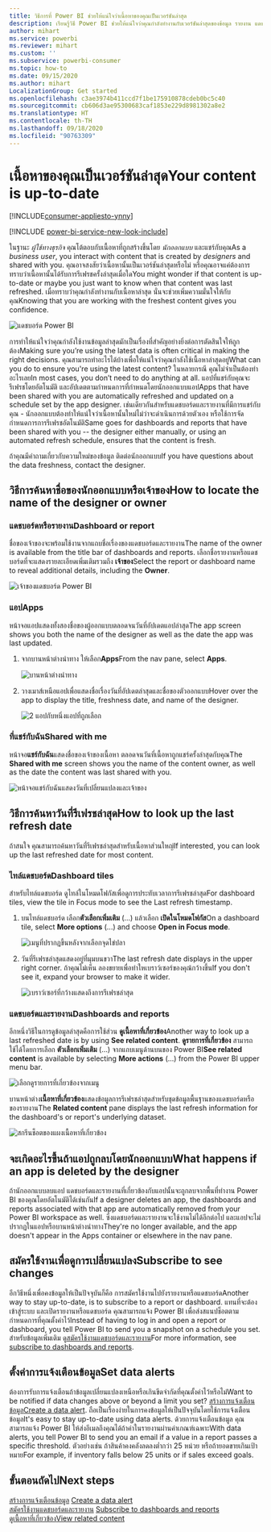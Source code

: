 ```yaml
---
title: วิธีการที่ Power BI ช่วยให้แน่ใจว่าเนื้อหาของคุณเป็นเวอร์ชันล่าสุด
description: เรียนรู้วิธี Power BI ช่วยให้แน่ใจว่าคุณกำลังทำงานกับเวอร์ชันล่าสุดของข้อมูล รายงาน แดชบอร์ด และแอป
author: mihart
ms.service: powerbi
ms.reviewer: mihart
ms.custom: ''
ms.subservice: powerbi-consumer
ms.topic: how-to
ms.date: 09/15/2020
ms.author: mihart
LocalizationGroup: Get started
ms.openlocfilehash: c3ae3974b411ccd7f1be175910878cdeb0bc5c40
ms.sourcegitcommit: cb606d3ae95300683caf1853e229d8981302a8e2
ms.translationtype: HT
ms.contentlocale: th-TH
ms.lasthandoff: 09/18/2020
ms.locfileid: "90763309"
---
```

# <a name="your-content-is-up-to-date"></a><span data-ttu-id="8c7da-103">เนื้อหาของคุณเป็นเวอร์ชันล่าสุด</span><span class="sxs-lookup"><span data-stu-id="8c7da-103">Your content is up-to-date</span></span>

[!INCLUDE[consumer-appliesto-ynny](../includes/consumer-appliesto-ynny.md)]

[!INCLUDE [power-bi-service-new-look-include](../includes/power-bi-service-new-look-include.md)]

<span data-ttu-id="8c7da-104">ในฐานะ *ผู้ใช้ทางธุรกิจ* คุณโต้ตอบกับเนื้อหาที่ถูกสร้างขึ้นโดย *นักออกแบบ* และแชร์กับคุณ</span><span class="sxs-lookup"><span data-stu-id="8c7da-104">As a *business user*, you interact with content that is created by *designers* and shared with you.</span></span> <span data-ttu-id="8c7da-105">คุณอาจสงสัยว่าเนื้อหานั้นเป็นเวอร์ชันล่าสุดหรือไม่ หรือคุณอาจแค่ต้องการทราบว่าเนื้อหานั้นได้รับการรีเฟรชครั้งล่าสุดเมื่อใด</span><span class="sxs-lookup"><span data-stu-id="8c7da-105">You might wonder if that content is up-to-date or maybe you just want to know when that content was last refreshed.</span></span> <span data-ttu-id="8c7da-106">เมื่อทราบว่าคุณกำลังทำงานกับเนื้อหาล่าสุด นั่นจะช่วยเพิ่มความมั่นใจให้กับคุณ</span><span class="sxs-lookup"><span data-stu-id="8c7da-106">Knowing that you are working with the freshest content gives you confidence.</span></span>  
 
![แดชบอร์ด Power BI](media/end-user-fresh/power-bi-dashboards.png)


<span data-ttu-id="8c7da-108">การทำให้แน่ใจว่าคุณกำลังใช้งานข้อมูลล่าสุดมักเป็นเรื่องที่สำคัญอย่างยิ่งต่อการตัดสินใจให้ถูกต้อง</span><span class="sxs-lookup"><span data-stu-id="8c7da-108">Making sure you’re using the latest data is often critical in making the right decisions.</span></span> <span data-ttu-id="8c7da-109">คุณสามารถทำอะไรได้บ้างเพื่อให้แน่ใจว่าคุณกำลังใช้เนื้อหาล่าสุดอยู่</span><span class="sxs-lookup"><span data-stu-id="8c7da-109">What can you do to ensure you're using the latest content?</span></span> <span data-ttu-id="8c7da-110">ในหลายกรณี คุณไม่จำเป็นต้องทำอะไรเลย</span><span class="sxs-lookup"><span data-stu-id="8c7da-110">In most cases, you don’t need to do anything at all.</span></span> <span data-ttu-id="8c7da-111">แอปที่แชร์กับคุณจะรีเฟรชโดยอัตโนมัติ และอัปเดตตามกำหนดการที่กำหนดโดยนักออกแบบแอป</span><span class="sxs-lookup"><span data-stu-id="8c7da-111">Apps that have been shared with you are automatically refreshed and updated on a schedule set by the app designer.</span></span> <span data-ttu-id="8c7da-112">เช่นเดียวกันสำหรับแดชบอร์ดและรายงานที่มีการแชร์กับคุณ - นักออกแบบต้องทำให้แน่ใจว่าเนื้อหานั้นใหม่ไม่ว่าจะดำเนินการด้วยตัวเอง หรือใช้การจัดกำหนดการการรีเฟรชอัตโนมัติ</span><span class="sxs-lookup"><span data-stu-id="8c7da-112">Same goes for dashboards and reports that have been shared with you -- the designer either manually, or using an automated refresh schedule, ensures that the content is fresh.</span></span>  

<span data-ttu-id="8c7da-113">ถ้าคุณมีคำถามเกี่ยวกับความใหม่ของข้อมูล ติดต่อนักออกแบบ</span><span class="sxs-lookup"><span data-stu-id="8c7da-113">If you have questions about the data freshness, contact the designer.</span></span>

## <a name="how-to-locate-the-name-of-the-designer-or-owner"></a><span data-ttu-id="8c7da-114">วิธีการค้นหาชื่อของนักออกแบบหรือเจ้าของ</span><span class="sxs-lookup"><span data-stu-id="8c7da-114">How to locate the name of the designer or owner</span></span>

### <a name="dashboard-or-report"></a><span data-ttu-id="8c7da-115">แดชบอร์ดหรือรายงาน</span><span class="sxs-lookup"><span data-stu-id="8c7da-115">Dashboard or report</span></span>

<span data-ttu-id="8c7da-116">ชื่อของเจ้าของจะพร้อมใช้งานจากแถบชื่อเรื่องของแดชบอร์ดและรายงาน</span><span class="sxs-lookup"><span data-stu-id="8c7da-116">The name of the owner is available from the title bar of dashboards and reports.</span></span> <span data-ttu-id="8c7da-117">เลือกชื่อรายงานหรือแดชบอร์ดที่จะแสดงรายละเอียดเพิ่มเติมรวมถึง **เจ้าของ**</span><span class="sxs-lookup"><span data-stu-id="8c7da-117">Select the report or dashboard name to reveal additional details, including the **Owner**.</span></span>

![เจ้าของแดชบอร์ด Power BI](media/end-user-fresh/power-bi-designer.png)


### <a name="apps"></a><span data-ttu-id="8c7da-119">แอป</span><span class="sxs-lookup"><span data-stu-id="8c7da-119">Apps</span></span>

<span data-ttu-id="8c7da-120">หน้าจอแอปแสดงทั้งสองชื่อของผู้ออกแบบตลอดจนวันที่อัปเดตแอปล่าสุด</span><span class="sxs-lookup"><span data-stu-id="8c7da-120">The app screen shows you both the name of the designer as well as the date the app was last updated.</span></span>  

1. <span data-ttu-id="8c7da-121">จากบานหน้าต่างนำทาง ให้เลือก**Apps**</span><span class="sxs-lookup"><span data-stu-id="8c7da-121">From the nav pane, select **Apps**.</span></span>

    ![บานหน้าต่างนำทาง](media/end-user-fresh/power-bi-nav-apps.png)



2. <span data-ttu-id="8c7da-123">วางเมาส์เหนือแอปเพื่อแสดงชื่อเรื่องวันที่อัปเดตล่าสุดและชื่อของตัวออกแบบ</span><span class="sxs-lookup"><span data-stu-id="8c7da-123">Hover over the app to display the title, freshness date, and name of the designer.</span></span> 

    ![2 แอปกับหนึ่งแอปที่ถูกเลือก](media/end-user-fresh/power-bi-apps.png)


### <a name="shared-with-me"></a><span data-ttu-id="8c7da-125">ที่แชร์กับฉัน</span><span class="sxs-lookup"><span data-stu-id="8c7da-125">Shared with me</span></span>
<span data-ttu-id="8c7da-126">หน้าจอ**แชร์กับฉัน**แสดงชื่อของเจ้าของเนื้อหา ตลอดจนวันที่เนื้อหาถูกแชร์ครั้งล่าสุดกับคุณ</span><span class="sxs-lookup"><span data-stu-id="8c7da-126">The **Shared with me** screen shows you the name of the content owner, as well as the date the content was last shared with you.</span></span>

![หน้าจอแชร์กับฉันแสดงวันที่เปลี่ยนแปลงและเจ้าของ](media/end-user-fresh/power-bi-shared.png) 


## <a name="how-to-look-up-the-last-refresh-date"></a><span data-ttu-id="8c7da-128">วิธีการค้นหาวันที่รีเฟรชล่าสุด</span><span class="sxs-lookup"><span data-stu-id="8c7da-128">How to look up the last refresh date</span></span>
<span data-ttu-id="8c7da-129">ถ้าสนใจ คุณสามารถค้นหาวันที่รีเฟรชล่าสุดสำหรับเนื้อหาส่วนใหญ่</span><span class="sxs-lookup"><span data-stu-id="8c7da-129">If interested, you can look up the last refreshed date for most content.</span></span> 

### <a name="dashboard-tiles"></a><span data-ttu-id="8c7da-130">ไทล์แดชบอร์ด</span><span class="sxs-lookup"><span data-stu-id="8c7da-130">Dashboard tiles</span></span>
<span data-ttu-id="8c7da-131">สำหรับไทล์แดชบอร์ด ดูไทล์ในโหมดโฟกัสเพื่อดูการประทับเวลาการรีเฟรชล่าสุด</span><span class="sxs-lookup"><span data-stu-id="8c7da-131">For dashboard tiles, view the tile in Focus mode to see the Last refresh timestamp.</span></span>

1. <span data-ttu-id="8c7da-132">บนไทล์แดชบอร์ด เลือก**ตัวเลือกเพิ่มเติม** (...) แล้วเลือก **เปิดในโหมดโฟกัส**</span><span class="sxs-lookup"><span data-stu-id="8c7da-132">On a dashboard tile, select **More options** (...) and choose **Open in Focus mode**.</span></span>

    ![เมนูที่ปรากฏขึ้นหลังจากเลือกจุดไข่ปลา](media/end-user-fresh/power-bi-fresh-focus.png)

2. <span data-ttu-id="8c7da-134">วันที่รีเฟรชล่าสุดแสดงอยู่ที่มุมบนขวา</span><span class="sxs-lookup"><span data-stu-id="8c7da-134">The last refresh date displays in the upper right corner.</span></span> <span data-ttu-id="8c7da-135">ถ้าคุณไม่เห็น ลองขยายเพื่อทำใหเบราว์เซอร์ของคุณ้กว้างขึ้น</span><span class="sxs-lookup"><span data-stu-id="8c7da-135">If you don't see it, expand your browser to make it wider.</span></span> 

    ![เบราว์เซอร์ที่กว้างแสดงถึงการรีเฟรชล่าสุด](media/end-user-fresh/power-bi-last-refresh.png)

### <a name="dashboards-and-reports"></a><span data-ttu-id="8c7da-137">แดชบอร์ดและรายงาน</span><span class="sxs-lookup"><span data-stu-id="8c7da-137">Dashboards and reports</span></span>
<span data-ttu-id="8c7da-138">อีกหนึ่งวิธีในการดูข้อมูลล่าสุดคือการใช้ส่วน **ดูเนื้อหาที่เกี่ยวข้อง**</span><span class="sxs-lookup"><span data-stu-id="8c7da-138">Another way to look up a last refreshed date is by using **See  related content**.</span></span>  <span data-ttu-id="8c7da-139">**ดูรายการที่เกี่ยวข้อง** สามารถใช้ได้โดยการเลือก **ตัวเลือกเพิ่มเติม** (...) จากแถบเมนูด้านบนของ Power BI</span><span class="sxs-lookup"><span data-stu-id="8c7da-139">**See related content** is available by selecting **More actions** (...) from the Power BI upper menu bar.</span></span>

![เลือกดูรายการที่เกี่ยวข้องจากเมนู](media/end-user-fresh/power-bi-see-related.png)

<span data-ttu-id="8c7da-141">บานหน้าต่าง**เนื้อหาที่เกี่ยวข้อง**แสดงข้อมูลการรีเฟรชล่าสุดสำหรับชุดข้อมูลพื้นฐานของแดชบอร์ดหรือของรายงาน</span><span class="sxs-lookup"><span data-stu-id="8c7da-141">The **Related content** pane displays the last refresh information for the dashboard's or report's underlying dataset.</span></span>

![สกรีนช็อตของแผงเนื้อหาที่เกี่ยวข้อง](media/end-user-fresh/power-bi-see-related-screen.png)

## <a name="what-happens-if-an-app-is-deleted-by-the-designer"></a><span data-ttu-id="8c7da-143">จะเกิดอะไรขึ้นถ้าแอปถูกลบโดยนักออกแบบ</span><span class="sxs-lookup"><span data-stu-id="8c7da-143">What happens if an app is deleted by the designer</span></span>

<span data-ttu-id="8c7da-144">ถ้านักออกแบบลบแอป แดชบอร์ดและรายงานที่เกี่ยวข้องกับแอปนั้นจะถูกลบจากพื้นที่ทำงาน Power BI ของคุณโดยอัตโนมัติได้เช่นกัน</span><span class="sxs-lookup"><span data-stu-id="8c7da-144">If a designer deletes an app, the dashboards and reports associated with that app are automatically removed from your Power BI workspace as well.</span></span> <span data-ttu-id="8c7da-145">ซึ่งแดชบอร์ดและรายงานจะใช้งานไม่ได้อีกต่อไป และแอปจะไม่ปรากฏในแอปหรือบานหน้าต่างนำทาง</span><span class="sxs-lookup"><span data-stu-id="8c7da-145">They're no longer available, and the app doesn't appear in the Apps container or elsewhere in the nav pane.</span></span>


## <a name="subscribe-to-see-changes"></a><span data-ttu-id="8c7da-146">สมัครใช้งานเพื่อดูการเปลี่ยนแปลง</span><span class="sxs-lookup"><span data-stu-id="8c7da-146">Subscribe to see changes</span></span>
<span data-ttu-id="8c7da-147">อีกวิธีหนึ่งเพื่อคงข้อมูลให้เป็นปัจจุบันก็คือ การสมัครใช้งานไปยังรายงานหรือแดชบอร์ด</span><span class="sxs-lookup"><span data-stu-id="8c7da-147">Another way to stay up-to-date, is to subscribe to a report or dashboard.</span></span> <span data-ttu-id="8c7da-148">แทนที่จะต้องเข้าสู่ระบบ และเปิดรายงานหรือแดชบอร์ด คุณสามารถแจ้ง Power BI เพื่อส่งสแนปช็อตตามกำหนดการที่คุณตั้งค่าไว้</span><span class="sxs-lookup"><span data-stu-id="8c7da-148">Instead of having to log in and open a report or dashboard, you tell Power BI to send you a snapshot on a schedule you set.</span></span>  <span data-ttu-id="8c7da-149">สำหรับข้อมูลเพิ่มเติม ดู[สมัครใช้งานแดชบอร์ดและรายงาน](end-user-subscribe.md)</span><span class="sxs-lookup"><span data-stu-id="8c7da-149">For more information, see [subscribe to dashboards and reports](end-user-subscribe.md).</span></span>

## <a name="set-data-alerts"></a><span data-ttu-id="8c7da-150">ตั้งค่าการแจ้งเตือนข้อมูล</span><span class="sxs-lookup"><span data-stu-id="8c7da-150">Set data alerts</span></span>
<span data-ttu-id="8c7da-151">ต้องการรับการแจ้งเตือนถ้าข้อมูลเปลี่ยนแปลงเหนือหรือเกินขีดจำกัดที่คุณตั้งค่าไว้หรือไม่</span><span class="sxs-lookup"><span data-stu-id="8c7da-151">Want to be notified if data changes above or beyond a limit you set?</span></span> <span data-ttu-id="8c7da-152">[สร้างการแจ้งเตือนข้อมูล](end-user-alerts.md)</span><span class="sxs-lookup"><span data-stu-id="8c7da-152">[Create a data alert](end-user-alerts.md).</span></span>  <span data-ttu-id="8c7da-153">ถือเป็นเรื่องง่ายในการคงข้อมูลให้เป็นปัจจุบันโดยใช้การแจ้งเตือนข้อมูล</span><span class="sxs-lookup"><span data-stu-id="8c7da-153">It's easy to stay up-to-date using data alerts.</span></span> <span data-ttu-id="8c7da-154">ด้วยการแจ้งเตือนข้อมูล คุณสามารถแจ้ง Power BI ให้ส่งอีเมลถึงคุณได้ถ้าค่าในรายงานผ่านค่าเกณฑ์เฉพาะ</span><span class="sxs-lookup"><span data-stu-id="8c7da-154">With data alerts, you tell Power BI to send you an email if a value in a report passes a specific threshold.</span></span>  <span data-ttu-id="8c7da-155">ตัวอย่างเช่น ถ้าสินค้าคงคลังลดลงต่ำกว่า 25 หน่วย หรือถ้ายอดขายเกินเป้าหมาย</span><span class="sxs-lookup"><span data-stu-id="8c7da-155">For example, if inventory falls below 25 units or if sales exceed goals.</span></span>  

## <a name="next-steps"></a><span data-ttu-id="8c7da-156">ขั้นตอนถัดไป</span><span class="sxs-lookup"><span data-stu-id="8c7da-156">Next steps</span></span>
<span data-ttu-id="8c7da-157">[สร้างการแจ้งเตือนข้อมูล](end-user-alerts.md)  </span><span class="sxs-lookup"><span data-stu-id="8c7da-157">[Create a data alert](end-user-alerts.md)  </span></span>  
<span data-ttu-id="8c7da-158">[สมัครใช้งานแดชบอร์ดและรายงาน](end-user-subscribe.md)  </span><span class="sxs-lookup"><span data-stu-id="8c7da-158">[Subscribe to dashboards and reports](end-user-subscribe.md)  </span></span>  
[<span data-ttu-id="8c7da-159">ดูเนื้อหาที่เกี่ยวข้อง</span><span class="sxs-lookup"><span data-stu-id="8c7da-159">View related content</span></span>](end-user-related.md)    
